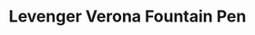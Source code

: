 ---
layout: item
title: Levenger Verona Fountain Pen
author: 
itemid: 2019-06-13-ID00002
imagecredit: 
itemcontributor: Maks Szostalo
itemcreator: 
itemsubject: pens
itemdategot: 26-Dec-04
itemdatemade: fall 2004
itemtype: Physical Object
shortdesc: A resin-body fountain pen in midnight blue with streaks of shimmering silver. Chrome accents. Has a fine-point 14k gold nib. Approximately 7 inches in height, 1 centimeter in diameter.
categories: [ practical, sentimental ]
tags: [ pen, ink, analog ]
itemabout: |
 This was the first fountain pen I ever purchased.
itemquote: |
 This pen links me to an analog past, and connects me to fellow fountain-pen enthusiasts. I spend a lot of time writing on a keyboard and working on a computer. Unhooking from that often hectic workflow, picking up a pen inked in any one of over 600 colors you can buy these days, and writing on a pad reminds me to slow down and reflect more carefully on what I'm writing down.
---
